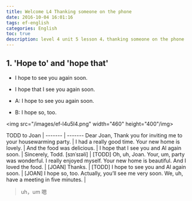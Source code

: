 ```yaml
---
title: Welcome L4 Thanking someone on the phone
date: 2016-10-04 16:01:16
tags: ef-english
categories: English
toc: true
description: level 4 unit 5 lesson 4，thanking someone on the phone
---
```


## 1. 'Hope to' and 'hope that'

- I hope to see you again soon.                  
- I hope that I see you again soon. 


- A: I hope to see you again soon.                
- B: I hope so, too.

<img src="/images/ef-l4u5l4.png" width="460" height="400"/img>

TODD to Joan |
------- | -------
Dear Joan, Thank you for inviting me to your housewarming party. |
I had a really good time. Your new home is lovely. |
And the food was delicious. |
I hope that I see you and Al again soon. |
Sincerely, Todd.  [sɪnˈsɪəli] |
[TODD] Oh, uh, Joan. Your, um, party was wonderful. I really enjoyed myself. Your new home is beautiful. And I loved the food. |
[JOAN] Thanks. |
[TODD] I hope to see you and Al again soon. |
[JOAN] I hope so, too. Actually, you’ll see me very soon. We, uh, have a meeting in five minutes. |

> uh，um 嗯
